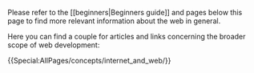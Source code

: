 Please refer to the [[beginners|Beginners guide]] and pages below this page to find more relevant information about the web in general.

Here you can find a couple for articles and links concerning the broader scope of web development:

{{Special:AllPages/concepts/internet_and_web/}}